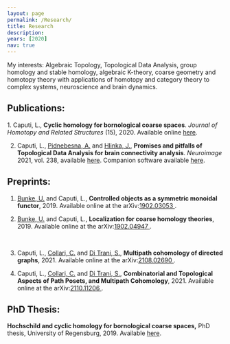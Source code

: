 ```yaml
---
layout: page
permalink: /Research/
title: Research
description: 
years: [2020]
nav: true
---
```


My interests: Algebraic Topology, Topological Data Analysis, group homology and stable homology, algebraic K-theory, coarse geometry and homotopy theory with applications of homotopy and category theory to complex systems, neuroscience and brain dynamics.

<p class=bold><h2>Publications:</h2></p>
1. Caputi, L., <b>Cyclic homology for bornological coarse spaces</b>. <i>Journal of Homotopy and Related Structures</i> (15), 2020. Available online  <a  href='https://doi.org/10.1007/s40062-020-00263-3'> here<a/>.

2. Caputi, L., <a href="http://cobra.cs.cas.cz/wiki/pmwiki.php/Main/AnnaPidnebesna"> Pidnebesna, A.</a> and <a href="https://uivty.cs.cas.cz/~hlinka/"> Hlinka, J.</a>, <b>Promises and pitfalls of Topological Data Analysis for brain connectivity analysis</b>. <i>Neuroimage</i> 2021, vol. 238, available  <a  href='https://doi.org/10.1016/j.neuroimage.2021.118245'> here<a/>. Companion software available  <a  href='https://github.com/cobragroup/TDA_brain_connectivity'> here<a/>.


<p class=naka><h2>Preprints:</h2></p>


1. <a href="http://www.uni-regensburg.de/Fakultaeten/nat_Fak_I/Bunke/index.html"> Bunke, U.</a> and Caputi, L., <b>Controlled objects as a symmetric monoidal functor</b>, 2019. Available online at the arXiv:<a href="https://arxiv.org/abs/1902.03053">1902.03053 </a>.

2. <a href="http://www.uni-regensburg.de/Fakultaeten/nat_Fak_I/Bunke/index.html"> Bunke, U.</a> and Caputi, L.,
 <b>Localization for coarse homology theories</b>, 2019. Available online at the arXiv:<a href="https://arxiv.org/abs/1902.04947">1902.04947 </a>.
<br>

3. Caputi, L., <a href="https://sites.google.com/view/carlocollari/home"> Collari, C.</a> and <a href="https://sites.google.com/view/sabino-di-trani-web-page/home-page"> Di Trani, S.</a>, <b>Multipath cohomology of directed graphs</b>, 2021. Available online at the arXiv:<a href="https://arxiv.org/abs/2108.02690">2108.02690 </a>.

4. Caputi, L., <a href="https://sites.google.com/view/carlocollari/home"> Collari, C.</a> and <a href="https://sites.google.com/view/sabino-di-trani-web-page/home-page"> Di Trani, S.</a>, <b>Combinatorial and Topological Aspects of Path Posets, and Multipath Cohomology</b>, 2021. Available online at the arXiv:<a href="https://arxiv.org/abs/2110.11206">2110.11206 </a>.


<p class=bold><h2>PhD Thesis:</h2></p>
<b> Hochschild and cyclic homology for bornological coarse spaces,</b> PhD thesis, University of Regensburg, 2019. Available <a href="https://epub.uni-regensburg.de/40219/"> here</a>.
